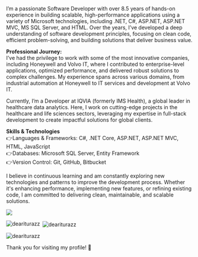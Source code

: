 I’m a passionate Software Developer with over 8.5 years of hands-on experience in building scalable, high-performance applications using a variety of Microsoft technologies, including .NET, C#, ASP.NET, ASP.NET MVC, MS SQL Server, and HTML. Over the years, I’ve developed a deep understanding of software development principles, focusing on clean code, efficient problem-solving, and building solutions that deliver business value.

**Professional Journey:**<br/>
I’ve had the privilege to work with some of the most innovative companies, including Honeywell and Volvo IT, where I contributed to enterprise-level applications, optimized performance, and delivered robust solutions to complex challenges. My experience spans across various domains, from industrial automation at Honeywell to IT services and development at Volvo IT.

Currently, I’m a Developer at IQVIA (formerly IMS Health), a global leader in healthcare data analytics. Here, I work on cutting-edge projects in the healthcare and life sciences sectors, leveraging my expertise in full-stack development to create impactful solutions for global clients.

**Skills & Technologies**<br/>
  :point_right:Languages & Frameworks: C#, .NET Core, ASP.NET, ASP.NET MVC, HTML, JavaScript<br/>
  :point_right:Databases: Microsoft SQL Server, Entity Framework<br/>
  :point_right:Version Control: Git, GitHub, Bitbucket<br/>

I believe in continuous learning and am constantly exploring new technologies and patterns to improve the development process. Whether it's enhancing performance, implementing new features, or refining existing code, I am committed to delivering clean, maintainable, and scalable solutions.

![](https://komarev.com/ghpvc/?username=deariturazz&abbreviated=true)


<p><img align="left" src="https://github-readme-stats.vercel.app/api/top-langs?username=deariturazz&show_icons=true&locale=en&layout=compact&theme=dark" alt="deariturazz" /></p>

<p>&nbsp;<img align="center" src="https://github-readme-stats.vercel.app/api?username=deariturazz&show_icons=true&locale=en&theme=dark" alt="deariturazz" /></p>

<p><img align="center" src="https://github-readme-streak-stats.herokuapp.com/?user=deariturazz&theme=dark" alt="deariturazz" /></p>

Thank you for visiting my profile! 🎉
